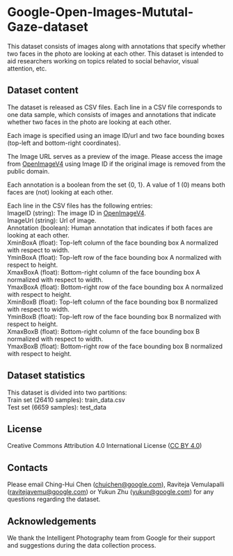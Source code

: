 # Google-Open-Images-Mututal-Gaze-dataset
This dataset consists of images along with annotations that specify whether two faces in the photo are looking at each other. This dataset is intended to aid researchers working on topics related to social behavior, visual attention, etc.

## Dataset content
The dataset is released as CSV files. Each line in a CSV file corresponds to one data sample, which consists of images and annotations that indicate whether two faces in the photo are looking at each other.

Each image is specified using an image ID/url and two face bounding boxes (top-left and bottom-right coordinates).

The Image URL serves as a preview of the image. Please access the image from [OpenImageV4](https://storage.googleapis.com/openimages/web/download_v4.html) using Image ID if the original image is removed from the public domain.

Each annotation is a boolean from the set {0, 1}. A value of 1 (0) means both faces are (not) looking at each other. 

Each line in the CSV files has the following entries:\
ImageID (string): The image ID in [OpenImageV4](https://storage.googleapis.com/openimages/web/download_v4.html).\
ImageUrl (string): Url of image.\
Annotation (boolean): Human annotation that indicates if both faces are looking at each other.\
XminBoxA (float): Top-left column of the face bounding box A normalized with respect to width.\
YminBoxA (float): Top-left row of the face bounding box A normalized with respect to height.\
XmaxBoxA (float): Bottom-right column of the face bounding box A normalized with respect to width.\
YmaxBoxA (float): Bottom-right row of the face bounding box A normalized with respect to height.\
XminBoxB (float): Top-left column of the face bounding box B normalized with respect to width.\
YminBoxB (float): Top-left row of the face bounding box B normalized with respect to height.\
XmaxBoxB (float): Bottom-right column of the face bounding box B normalized with respect to width.\
YmaxBoxB (float): Bottom-right row of the face bounding box B normalized with respect to height.

## Dataset statistics
This dataset is divided into two partitions:\
Train set (26410 samples):  train_data.csv \
Test set (6659 samples):  test_data

## License
Creative Commons Attribution 4.0 International License ([CC BY 4.0](https://creativecommons.org/licenses/by/4.0/))

## Contacts
Please email Ching-Hui Chen ([chuichen@google.com](mailto:chuichen@google.com)), Raviteja Vemulapalli ([ravitejavemu@google.com](mailto:ravitejavemu@google.com)) or Yukun Zhu ([yukun@google.com](mailto:yukun@google.com)) for any questions regarding the dataset.

## Acknowledgements
We thank the Intelligent Photography team from Google for their support and suggestions during the data collection process.
